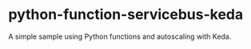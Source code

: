 # python-function-servicebus-keda
A simple sample using Python functions and autoscaling with Keda.

